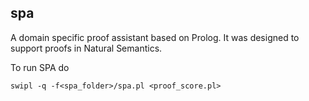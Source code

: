 ## spa
A domain specific proof assistant based on Prolog.  It was
designed to support proofs in Natural Semantics.

To run SPA do
```
swipl -q -f<spa_folder>/spa.pl <proof_score.pl>
```

